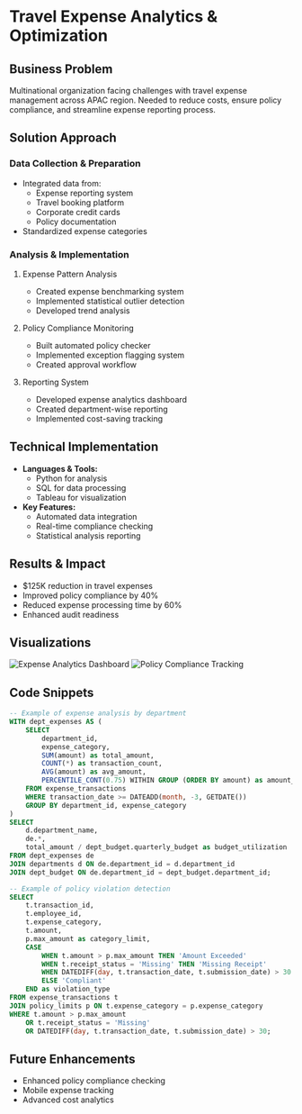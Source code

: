 # Travel Expense Analytics & Optimization

## Business Problem
Multinational organization facing challenges with travel expense management across APAC region. Needed to reduce costs, ensure policy compliance, and streamline expense reporting process.

## Solution Approach
### Data Collection & Preparation
- Integrated data from:
  - Expense reporting system
  - Travel booking platform
  - Corporate credit cards
  - Policy documentation
- Standardized expense categories

### Analysis & Implementation
1. Expense Pattern Analysis
   - Created expense benchmarking system
   - Implemented statistical outlier detection
   - Developed trend analysis

2. Policy Compliance Monitoring
   - Built automated policy checker
   - Implemented exception flagging system
   - Created approval workflow

3. Reporting System
   - Developed expense analytics dashboard
   - Created department-wise reporting
   - Implemented cost-saving tracking

## Technical Implementation
- **Languages & Tools:**
  - Python for analysis
  - SQL for data processing
  - Tableau for visualization
- **Key Features:**
  - Automated data integration
  - Real-time compliance checking
  - Statistical analysis reporting

## Results & Impact
- $125K reduction in travel expenses
- Improved policy compliance by 40%
- Reduced expense processing time by 60%
- Enhanced audit readiness

## Visualizations
![Expense Analytics Dashboard](/images/expense-analytics.png)
![Policy Compliance Tracking](/images/compliance-tracking.png)

## Code Snippets
```sql
-- Example of expense analysis by department
WITH dept_expenses AS (
    SELECT 
        department_id,
        expense_category,
        SUM(amount) as total_amount,
        COUNT(*) as transaction_count,
        AVG(amount) as avg_amount,
        PERCENTILE_CONT(0.75) WITHIN GROUP (ORDER BY amount) as amount_75th_percentile
    FROM expense_transactions
    WHERE transaction_date >= DATEADD(month, -3, GETDATE())
    GROUP BY department_id, expense_category
)
SELECT 
    d.department_name,
    de.*,
    total_amount / dept_budget.quarterly_budget as budget_utilization
FROM dept_expenses de
JOIN departments d ON de.department_id = d.department_id
JOIN dept_budget ON de.department_id = dept_budget.department_id;

-- Example of policy violation detection
SELECT 
    t.transaction_id,
    t.employee_id,
    t.expense_category,
    t.amount,
    p.max_amount as category_limit,
    CASE 
        WHEN t.amount > p.max_amount THEN 'Amount Exceeded'
        WHEN t.receipt_status = 'Missing' THEN 'Missing Receipt'
        WHEN DATEDIFF(day, t.transaction_date, t.submission_date) > 30 THEN 'Late Submission'
        ELSE 'Compliant'
    END as violation_type
FROM expense_transactions t
JOIN policy_limits p ON t.expense_category = p.expense_category
WHERE t.amount > p.max_amount 
    OR t.receipt_status = 'Missing'
    OR DATEDIFF(day, t.transaction_date, t.submission_date) > 30;
```

## Future Enhancements
- Enhanced policy compliance checking
- Mobile expense tracking
- Advanced cost analytics
